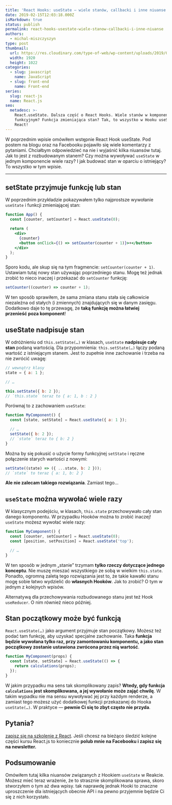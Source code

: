 ```yaml
---
title: 'React Hooks: useState — wiele stanów, callbacki i inne niuanse'
date: 2019-02-15T12:03:18.000Z
isMarkdown: true
status: publish
permalink: react-hooks-usestate-wiele-stanow-callbacki-i-inne-niuanse
authors:
  - michal-miszczyszyn
type: post
thumbnail:
  url: https://res.cloudinary.com/type-of-web/wp-content/uploads/2019/02/pexels-photo-911254.jpeg
  width: 1920
  height: 1022
categories:
  - slug: javascript
    name: JavaScript
  - slug: front-end
    name: Front-end
series:
  slug: react-js
  name: React.js
seo:
  metadesc: >-
    React.useState. Dalsza część o React Hooks. Wiele stanów w komponencie
    funkcyjnym? Funkcja zmieniająca stan? Tak, to wszystko w Hooku useState w
    React!
---
```


W poprzednim wpisie omówiłem wstępnie React Hook useState. Pod postem na blogu oraz na Facebooku pojawiło się wiele komentarzy z pytaniami. Chciałbym odpowiedzieć na nie i wyjaśnić kilka niuansów tutaj. Jak to jest z rozbudowanym stanem? Czy można wywoływać `useState` w jednym komponencie wiele razy? I jak budować stan w oparciu o istniejący? To wszystko w tym wpisie.

---

## setState przyjmuje funkcję lub stan

W poprzednim przykładzie pokazywałem tylko najprostsze wywołanie `useState` i funkcji zmieniającej stan:

```jsx
function App() {
  const [counter, setCounter] = React.useState(0);

  return (
    <div>
      {counter}
      <button onClick={() => setCounter(counter + 1)}>+</button>
    </div>
  );
}
```

Sporo kodu, ale skup się na tym fragmencie: `setCounter(counter + 1)`. Ustawiam tutaj nowy stan używając poprzedniego stanu. Mogę też jednak zrobić to nieco inaczej i przekazać do `setCounter` funkcję:

```jsx
setCounter((counter) => counter + 1);
```

W ten sposób sprawiłem, że sama zmiana stanu stała się całkowicie niezależna od stałych (i zmiennych) znajdujących się w danym zasięgu. Dodatkowo daje to tę przewagę, że **taką funkcję można łatwiej przenieść poza komponent**!

## useState nadpisuje stan

W odróżnieniu od `this.setState(…)` w klasach, `useState` **nadpisuje cały stan** podaną wartością. Dla przypomnienia: `this.setState(…)` łączy podaną wartość z istniejącym stanem. Jest to zupełnie inne zachowanie i trzeba na nie zwrócić uwagę:

```jsx
// wewnątrz klasy
state = { a: 1 };

// …

this.setState({ b: 2 });
// `this.state` teraz to { a: 1, b : 2 }
```

Porównaj to z zachowaniem `useState`:

```jsx
function MyComponent() {
  const [state, setState] = React.useState({ a: 1 });

  // …
  setState({ b: 2 });
  // `state` teraz to { b: 2 }
}
```

Można by się pokusić o użycie formy funkcyjnej `setState` i ręczne połączenie starych wartości z nowymi:

```jsx
setState((state) => ({ ...state, b: 2 }));
// `state` to teraz { a: 1, b: 2 }
```

**Ale nie zalecam takiego rozwiązania**. Zamiast tego…

## `useState` można wywołać wiele razy

W klasycznym podejściu, w klasach, `this.state` przechowywało cały stan danego komponentu. W przypadku Hooków można to zrobić inaczej! `useState` możesz wywołać wiele razy:

```jsx
function MyComponent() {
  const [counter, setCounter] = React.useState(0);
  const [position, setPosition] = React.useState('top');

  // …
}
```

W ten sposób w jednym „stanie” trzymam **tylko rzeczy dotyczące jednego konceptu**. Nie muszę mieszać wszystkiego ze sobą w wielkim `this.state`. Ponadto, ogromną zaletą tego rozwiązania jest to, że takie kawałki stanu mogę sobie łatwo wydzielić do **własnych Hooków**. Jak to zrobić? O tym w jednym z kolejnych wpisów.

Alternatywą dla przechowywania rozbudowanego stanu jest też Hook `useReducer`. O nim również nieco później.

## Stan początkowy może być funkcją

`React.useState(…)` jako argument przyjmuje stan początkowy. Możesz też podać tam funkcję, aby uzyskać specjalne zachowanie. Taka **funkcja będzie wywołana tylko raz, przy zamontowaniu komponentu, a jako stan początkowy zostanie ustawiona zwrócona przez nią wartość**.

```jsx
function MyComponent(props) {
  const [state, setState] = React.useState(() => {
    return calculations(props);
  });
}
```

W jakim przypadku ma sens tak skomplikowany zapis? **Wtedy, gdy funkcja `calculations` jest skomplikowana, a jej wywołanie może zająć chwilę**. W takim wypadku nie ma sensu wywoływać jej przy każdym renderze, a zamiast tego możesz użyć dodatkowej funkcji przekazanej do Hooka `useState(…)`. W praktyce — **pewnie Ci się to zbyt często nie przyda**.

## Pytania?

<a href="https://szkolenia.typeofweb.com/" target="_blank">zapisz się na szkolenie z React</a>. Jeśli chcesz na bieżąco śledzić kolejne części kursu React.js to koniecznie <strong>polub mnie na Facebooku i zapisz się na newsletter.</strong>
<NewsletterForm />
<FacebookPageWidget />

## Podsumowanie

Omówiłem tutaj kilka niuansów związanych z Hookiem `useState` w Reakcie. Możesz mieć teraz wrażenie, że to strasznie skomplikowana sprawa, skoro stworzyłem o tym aż dwa wpisy. tak naprawdę jednak Hooki to znaczne uproszczenie dla istniejących obecnie API i na pewno przyjemnie będzie Ci się z nich korzystało.
